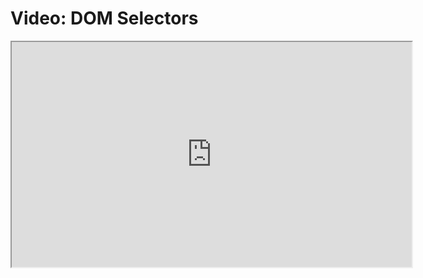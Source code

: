 # Video: DOM Selectors

<iframe src="https://player.vimeo.com/video/549326256?title=0&byline=0&portrait=0" width="640" height="360" allowfullscreen="allowfullscreen" allow="autoplay; fullscreen; picture-in-picture"></iframe>
